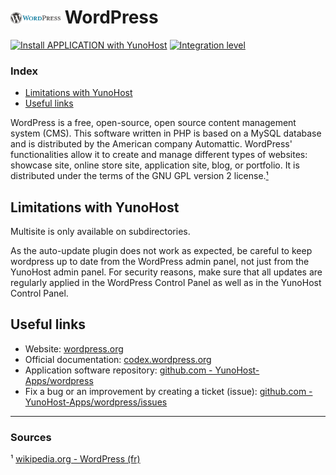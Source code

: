 # <img src="/images/wordpress_logo.svg" width="80px" alt="WordPress's logo"> WordPress

[![Install APPLICATION with YunoHost](https://install-app.yunohost.org/install-with-yunohost.png)](https://install-app.yunohost.org/?app=wordpress) [![Integration level](https://dash.yunohost.org/integration/wordpress.svg)](https://dash.yunohost.org/appci/app/wordpress)

### Index

- [Limitations with YunoHost](#limitations-with-yunohost)
- [Useful links](#useful-links)

WordPress is a free, open-source, open source content management system (CMS). This software written in PHP is based on a MySQL database and is distributed by the American company Automattic. WordPress' functionalities allow it to create and manage different types of websites: showcase site, online store site, application site, blog, or portfolio. It is distributed under the terms of the GNU GPL version 2 license.[¹](#sources)

## Limitations with YunoHost

Multisite is only available on subdirectories.

As the auto-update plugin does not work as expected, be careful to keep wordpress up to date from the WordPress admin panel, not just from the YunoHost admin panel. For security reasons, make sure that all updates are regularly applied in the WordPress Control Panel as well as in the YunoHost Control Panel.

## Useful links

+ Website: [wordpress.org](https://wordpress.org/)
+ Official documentation: [codex.wordpress.org](https://codex.wordpress.org/)
+ Application software repository: [github.com - YunoHost-Apps/wordpress](https://github.com/YunoHost-Apps/wordpress_ynh)
+ Fix a bug or an improvement by creating a ticket (issue): [github.com -YunoHost-Apps/wordpress/issues](https://github.com/YunoHost-Apps/wordpress_ynh/issues)

-----------

### Sources

¹ [wikipedia.org - WordPress (fr)](https://fr.wikipedia.org/wiki/WordPress)
